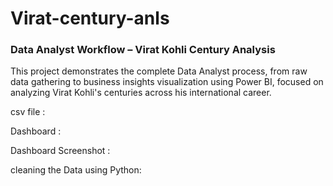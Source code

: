 # Virat-century-anls
### Data Analyst Workflow – Virat Kohli Century Analysis
This project demonstrates the complete Data Analyst process, from raw data gathering to business insights visualization using Power BI, focused on analyzing Virat Kohli's centuries across his international career.

csv file : 

Dashboard : 

Dashboard Screenshot :

cleaning the Data using Python: 
